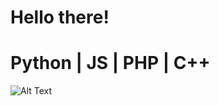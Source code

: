 # Hello there!
# Python | JS | PHP | C++
![Alt Text](https://i.giphy.com/media/OoiosFvkmwGhq/giphy.webp)


